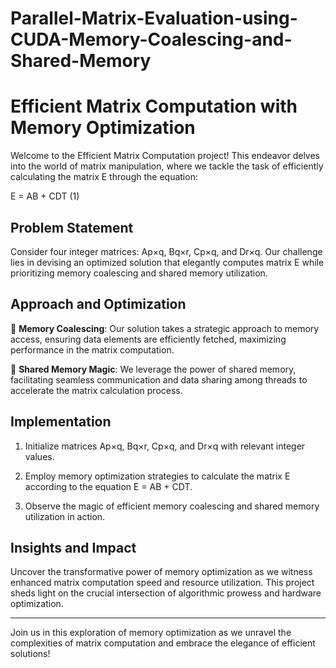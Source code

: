 # Parallel-Matrix-Evaluation-using-CUDA-Memory-Coalescing-and-Shared-Memory
# Efficient Matrix Computation with Memory Optimization

Welcome to the Efficient Matrix Computation project! This endeavor delves into the world of matrix manipulation, where we tackle the task of efficiently calculating the matrix E through the equation:

E = AB + CDT (1)

## Problem Statement

Consider four integer matrices: Ap×q, Bq×r, Cp×q, and Dr×q. Our challenge lies in devising an optimized solution that elegantly computes matrix E while prioritizing memory coalescing and shared memory utilization.

## Approach and Optimization

🎯 **Memory Coalescing**: Our solution takes a strategic approach to memory access, ensuring data elements are efficiently fetched, maximizing performance in the matrix computation.

🔗 **Shared Memory Magic**: We leverage the power of shared memory, facilitating seamless communication and data sharing among threads to accelerate the matrix calculation process.

## Implementation

1. Initialize matrices Ap×q, Bq×r, Cp×q, and Dr×q with relevant integer values.

2. Employ memory optimization strategies to calculate the matrix E according to the equation E = AB + CDT.

3. Observe the magic of efficient memory coalescing and shared memory utilization in action.

## Insights and Impact

Uncover the transformative power of memory optimization as we witness enhanced matrix computation speed and resource utilization. This project sheds light on the crucial intersection of algorithmic prowess and hardware optimization.

---

Join us in this exploration of memory optimization as we unravel the complexities of matrix computation and embrace the elegance of efficient solutions!
